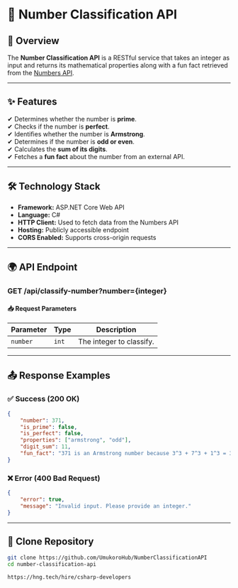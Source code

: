 ﻿# 🚀 Number Classification API  

## 📌 Overview  
The **Number Classification API** is a RESTful service that takes an integer as input and returns its mathematical properties along with a fun fact retrieved from the [Numbers API](http://numbersapi.com).  

---

## ✨ Features  
✔ Determines whether the number is **prime**.  
✔ Checks if the number is **perfect**.  
✔ Identifies whether the number is **Armstrong**.  
✔ Determines if the number is **odd or even**.  
✔ Calculates the **sum of its digits**.  
✔ Fetches a **fun fact** about the number from an external API.  

---

## 🛠 Technology Stack  
- **Framework:** ASP.NET Core Web API  
- **Language:** C#  
- **HTTP Client:** Used to fetch data from the Numbers API  
- **Hosting:** Publicly accessible endpoint  
- **CORS Enabled:** Supports cross-origin requests  

---

## 🌍 API Endpoint  
### **GET /api/classify-number?number={integer}**  

#### 📥 **Request Parameters**  
| Parameter | Type | Description |
|-----------|------|-------------|
| `number`  | `int` | The integer to classify. |

---

## 📤 **Response Examples**  

### ✅ **Success (200 OK)**  
```json
{
    "number": 371,
    "is_prime": false,
    "is_perfect": false,
    "properties": ["armstrong", "odd"],
    "digit_sum": 11,
    "fun_fact": "371 is an Armstrong number because 3^3 + 7^3 + 1^3 = 371"
}
```

### ❌ **Error (400 Bad Request)**  
```json
{
    "error": true,
    "message": "Invalid input. Please provide an integer."
}
```

---

## 🚀 Clone Repository  
```sh
git clone https://github.com/UmukoroHub/NumberClassificationAPI
cd number-classification-api

https://hng.tech/hire/csharp-developers